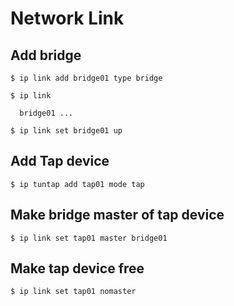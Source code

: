 # Network Link

## Add bridge
```
$ ip link add bridge01 type bridge

$ ip link

  bridge01 ...
  
$ ip link set bridge01 up
```

## Add Tap device
```
$ ip tuntap add tap01 mode tap
```

## Make bridge master of tap device
```
$ ip link set tap01 master bridge01
```

## Make tap device free
```
$ ip link set tap01 nomaster
```
